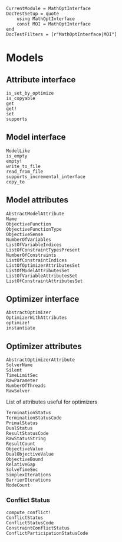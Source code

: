 ```@meta
CurrentModule = MathOptInterface
DocTestSetup = quote
    using MathOptInterface
    const MOI = MathOptInterface
end
DocTestFilters = [r"MathOptInterface|MOI"]
```

# Models

## Attribute interface

```@docs
is_set_by_optimize
is_copyable
get
get!
set
supports
```

## Model interface

```@docs
ModelLike
is_empty
empty!
write_to_file
read_from_file
supports_incremental_interface
copy_to
```

## Model attributes

```@docs
AbstractModelAttribute
Name
ObjectiveFunction
ObjectiveFunctionType
ObjectiveSense
NumberOfVariables
ListOfVariableIndices
ListOfConstraintTypesPresent
NumberOfConstraints
ListOfConstraintIndices
ListOfOptimizerAttributesSet
ListOfModelAttributesSet
ListOfVariableAttributesSet
ListOfConstraintAttributesSet
```

## Optimizer interface

```@docs
AbstractOptimizer
OptimizerWithAttributes
optimize!
instantiate
```

## Optimizer attributes

```@docs
AbstractOptimizerAttribute
SolverName
Silent
TimeLimitSec
RawParameter
NumberOfThreads
RawSolver
```

List of attributes useful for optimizers

```@docs
TerminationStatus
TerminationStatusCode
PrimalStatus
DualStatus
ResultStatusCode
RawStatusString
ResultCount
ObjectiveValue
DualObjectiveValue
ObjectiveBound
RelativeGap
SolveTimeSec
SimplexIterations
BarrierIterations
NodeCount
```

### Conflict Status

```@docs
compute_conflict!
ConflictStatus
ConflictStatusCode
ConstraintConflictStatus
ConflictParticipationStatusCode
```
